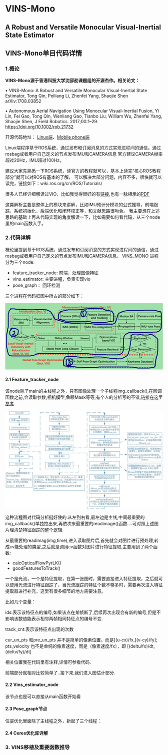 # VINS-Mono
## A Robust and Versatile Monocular Visual-Inertial State Estimator

## VINS-Mono单目代码详情
### 1.概论
**VINS-Mono源于香港科技大学沈邵劼课题组的开源杰作。相关论文：**

  • 	VINS-Mono: A Robust and Versatile Monocular Visual-Inertial State Estimator, Tong Qin, Peiliang Li, Zhenfei Yang, Shaojie Shen arXiv:1708.03852

  •	  Autonomous Aerial Navigation Using Monocular Visual-Inertial Fusion, Yi Lin, Fei Gao, Tong Qin, Wenliang Gao, Tianbo Liu, William Wu, Zhenfei Yang, Shaojie Shen, J Field Robotics. 2017;00:1–29. https://doi.org/10.1002/rob.21732


开源代码地址：
[Linux端](https://github.com/HKUST-Aerial-Robotics/VINS-Mono)、[Mobile phone端](https://github.com/HKUST-Aerial-Robotics/VINS-Mobile)

Linux端程序基于ROS系统，通过发布和订阅消息的方式实现进程间的通信。通过rosbag或者用户自己定义的节点发布IMU和CAMERA信息
官方建议CAMERA帧率超过20Hz，IMU超过100Hz。

建议大家先熟悉一下ROS系统，读官方的教程就可以，基本上读完“核心ROS教程部分”就可以对ROS有基本的了解，
可以解决大部分问题，内容不多，很快就可以读完，链接如下：wiki.ros.org/cn/ROS/Tutorials/

很多人已经详细解读过VIO，比如我觉得很好的有[链接](https://www.zybuluo.com/Xiaobuyi/note/866099#%5b2%5d),也有一脉相承的[PDF](https://github.com/leekaka/V_SLAM/blob/master/docs/vinsmono_note_cg.pdf)

这类解析主要是整体上的模块来讲解，比如IMU预计分模块的公式推导，前端跟踪，系统初始化，后端优化和闭环校正等，和文献思路很吻合。
我主要想在上述思路的基础上再从代码实现的角度解读一下，比如需要如何看代码，从三个node里的main函数入手。

### 2.代码详解

概论里提到基于ROS系统，通过发布和订阅消息的方式实现进程间的通信，通过rosbag或者用户自己定义的节点发布IMU和CAMERA信息。
VINS_MONO 进程分为三个node: 

+ feature_tracker_node: 前端，处理图像特征
+ vins_estimator:      主要进程，负责实现vio
+ pose_graph：		回环检测

三个进程在代码框图中所占的部分如下：

![代码结构](https://github.com/leekaka/github_pics/blob/master/VINS_MONO/%E4%BB%A3%E7%A0%81%E6%A1%86%E6%9E%B6.png?raw=true)

#### 2.1 Feature_tracker_node
该node除了main的主线程之外，只有图像处理一个子线程img_callback(),在回调函数之前,会读取参数,相机模型,鱼眼Mask等等;有个人的分析写的不错,链接在这里[参考](https://www.cnblogs.com/CV-life/archive/2019/08/30/11436742.html)

![流程图](https://github.com/leekaka/github_pics/blob/master/VINS_MONO/liucheng.jpg)

这种流程图对代码分析挺好使的.从左到右看,最左边是主线,中间最重要的img_callback()单独拉出来,再依次来最重要的readimage()函数....可对照上述图片理清楚特征跟踪的整个逻辑.

从最重要的readimag(img,time),进入读取图片后,首先就会对图片进行预处理,转成cv能处理的类型,之后就是调用cv函数对图片进行特征提取,主要用到了两个函数:

+ calcOpticalFlowPyrLK()
+ goodFeaturesToTrack()

一个是光流，一个是特征提取，在第一张图时，需要直接进入特征提取，之后就可以使用光流进行特征跟踪了，当光流跟踪的特征个数不够多时，需要再次进入特征提取器进行补充，这里有很多细节的地方需要注意。

比如几个变量：

ids:表示该特征点的编号,如果该点在某帧断了,后续再次出现会有新的编号,但是不影响该数值能表示相邻两帧相同特征点的编号不变.

track_cnt:表示该特征点出现的次数

cur_un_pts 和pre_un_pts 并不是简单的像素位置，而是[(u-cx)/fx,[(v-cy)/fy];   pts_velocity 也不是单纯的像素速度，而是（像素速度/fx），即 [(deltu/fx)/dt,(deltv/fy)/dt]

相关位置我在代码里有注释,详情可参看代码.

前端部分就相对比较简单了..接下来,我们进入图估计部分.

#### 2.2 Vins_estimator_node
该节点也是可以直接从main函数开始看

#### 2.3 Pose_graph节点
位姿优化里面除了主线程之外，新起了三个线程：

#### 2.4 Ceres优化库详解

### 3. VINS移植及重要函数推导





